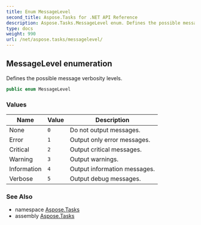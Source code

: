 ```yaml
---
title: Enum MessageLevel
second_title: Aspose.Tasks for .NET API Reference
description: Aspose.Tasks.MessageLevel enum. Defines the possible message verbosity levels
type: docs
weight: 990
url: /net/aspose.tasks/messagelevel/
---
```

## MessageLevel enumeration

Defines the possible message verbosity levels.

```csharp
public enum MessageLevel
```

### Values

| Name | Value | Description |
| --- | --- | --- |
| None | `0` | Do not output messages. |
| Error | `1` | Output only error messages. |
| Critical | `2` | Output critical messages. |
| Warning | `3` | Output warnings. |
| Information | `4` | Output information messages. |
| Verbose | `5` | Output debug messages. |

### See Also

* namespace [Aspose.Tasks](../../aspose.tasks/)
* assembly [Aspose.Tasks](../../)


